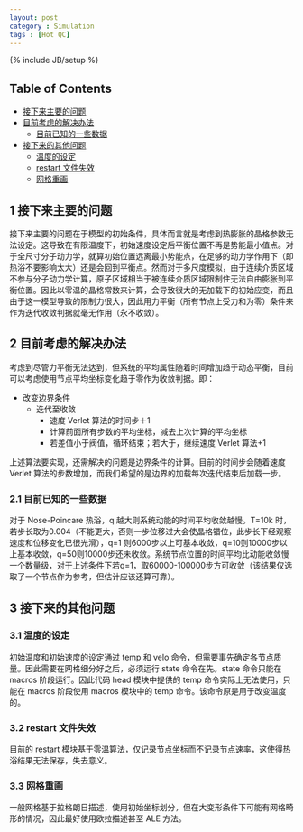```yaml
---
layout: post
category : Simulation
tags : [Hot QC]
---
```

{% include JB/setup %}

<div id="table-of-contents">
<h2>Table of Contents</h2>
<div id="text-table-of-contents">
<ul>
<li><a href="#sec-1">接下来主要的问题</a></li>
<li><a href="#sec-2">目前考虑的解决办法</a>
<ul>
<li><a href="#sec-2-1">目前已知的一些数据</a></li>
</ul>
</li>
<li><a href="#sec-3">接下来的其他问题</a>
<ul>
<li><a href="#sec-3-1">温度的设定</a></li>
<li><a href="#sec-3-2">restart 文件失效</a></li>
<li><a href="#sec-3-3">网格重画</a></li>
</ul>
</li>
</ul>
</div>
</div>

<div id="outline-container-sec-1" class="outline-2">
<h2 id="sec-1"><span class="section-number-2">1</span> 接下来主要的问题</h2>
<div class="outline-text-2" id="text-1">
<p>
接下来主要的问题在于模型的初始条件，具体而言就是考虑到热膨胀的晶格参数无法设定。这导致在有限温度下，初始速度设定后平衡位置不再是势能最小值点。对于全尺寸分子动力学，就算初始位置远离最小势能点，在足够的动力学作用下（即热浴不要影响太大）还是会回到平衡点。然而对于多尺度模拟，由于连续介质区域不参与分子动力学计算，原子区域相当于被连续介质区域限制住无法自由膨胀到平衡位置。因此以零温的晶格常数来计算，会导致很大的无加载下的初始应变，而且由于这一模型导致的限制力很大，因此用力平衡（所有节点上受力和为零）条件来作为迭代收敛判据就毫无作用（永不收敛）。
</p>
</div>
</div>
<div id="outline-container-sec-2" class="outline-2">
<h2 id="sec-2"><span class="section-number-2">2</span> 目前考虑的解决办法</h2>
<div class="outline-text-2" id="text-2">
<p>
考虑到尽管力平衡无法达到，但系统的平均属性随着时间增加趋于动态平衡，目前可以考虑使用节点平均坐标变化趋于零作为收敛判据。即：
</p>
<ul class="org-ul">
<li>改变边界条件
<ul class="org-ul">
<li>迭代至收敛
<ul class="org-ul">
<li>速度 Verlet 算法的时间步＋1
</li>
<li>计算前面所有步数的平均坐标，减去上次计算的平均坐标
</li>
<li>若差值小于阀值，循环结束；若大于，继续速度 Verlet 算法+1
</li>
</ul>
</li>
</ul>
</li>
</ul>
<p>
上述算法要实现，还需解决的问题是边界条件的计算。目前的时间步会随着速度 Verlet 算法的步数增加，而我们希望的是边界的加载每次迭代结束后加载一步。
</p>
</div>
<div id="outline-container-sec-2-1" class="outline-3">
<h3 id="sec-2-1"><span class="section-number-3">2.1</span> 目前已知的一些数据</h3>
<div class="outline-text-3" id="text-2-1">
<p>
对于 Nose-Poincare 热浴，q 越大则系统动能的时间平均收敛越慢。T=10k 时，若步长取为0.004（不能更大，否则一步位移过大会使晶格错位，此步长下经观察速度和位移变化已很光滑），q=1 则6000步以上可基本收敛，q=10则10000步以上基本收敛，q=50则10000步还未收敛。系统节点位置的时间平均比动能收敛慢一个数量级，对于上述条件下若q=1，取60000-100000步方可收敛（该结果仅选取了一个节点作为参考，但估计应该还算可靠）。
</p>
</div>
</div>
</div>
<div id="outline-container-sec-3" class="outline-2">
<h2 id="sec-3"><span class="section-number-2">3</span> 接下来的其他问题</h2>
<div class="outline-text-2" id="text-3">
</div><div id="outline-container-sec-3-1" class="outline-3">
<h3 id="sec-3-1"><span class="section-number-3">3.1</span> 温度的设定</h3>
<div class="outline-text-3" id="text-3-1">
<p>
初始温度和初始速度的设定通过 temp 和 velo 命令，但需要事先确定各节点质量。因此需要在网格细分好之后，必须运行 state 命令在先。state 命令只能在 macros 阶段运行。因此代码 head 模块中提供的 temp 命令实际上无法使用，只能在 macros 阶段使用 macros 模块中的 temp 命令。该命令原是用于改变温度的。
</p>
</div>
</div>

<div id="outline-container-sec-3-2" class="outline-3">
<h3 id="sec-3-2"><span class="section-number-3">3.2</span> restart 文件失效</h3>
<div class="outline-text-3" id="text-3-2">
<p>
目前的 restart 模块基于零温算法，仅记录节点坐标而不记录节点速率，这使得热浴结果无法保存，失去意义。
</p>
</div>
</div>

<div id="outline-container-sec-3-3" class="outline-3">
<h3 id="sec-3-3"><span class="section-number-3">3.3</span> 网格重画</h3>
<div class="outline-text-3" id="text-3-3">
<p>
一般网格基于拉格朗日描述，使用初始坐标划分，但在大变形条件下可能有网格畸形的情况，因此最好使用欧拉描述甚至 ALE 方法。
</p>
</div>
</div>
</div>

